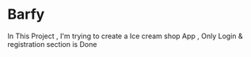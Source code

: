 # Barfy
In This Project , I'm trying to create a Ice cream shop App , Only Login &amp; registration section is Done
